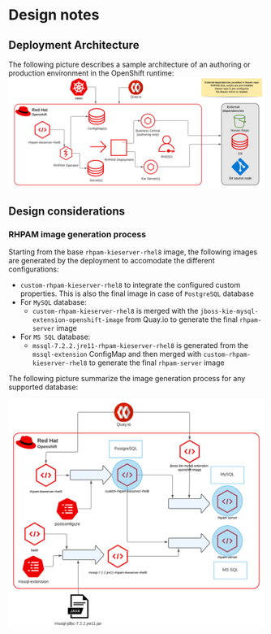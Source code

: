 # Design notes

## Deployment Architecture
The following picture describes a sample architecture of an authoring or production environment in the OpenShift runtime:
![](images/architecture.png)

## Design considerations
### RHPAM image generation process
Starting from the base `rhpam-kieserver-rhel8` image, the following images are generated by the deployment to accomodate
the different configurations:
* `custom-rhpam-kieserver-rhel8` to integrate the configured custom properties. This is also the final image in case of `PostgreSQL` database
* For `MySQL` database:
    * `custom-rhpam-kieserver-rhel8` is merged with the `jboss-kie-mysql-extension-openshift-image` from Quay.io to generate the
      final `rhpam-server` image
* For `MS SQL` database:
    * `mssql-7.2.2.jre11-rhpam-kieserver-rhel8` is generated from the `mssql-extension` ConfigMap and then merged with
      `custom-rhpam-kieserver-rhel8` to generate the final `rhpam-server` image

The following picture summarize the image generation process for any supported database:

![](./images/serverImages.png)

